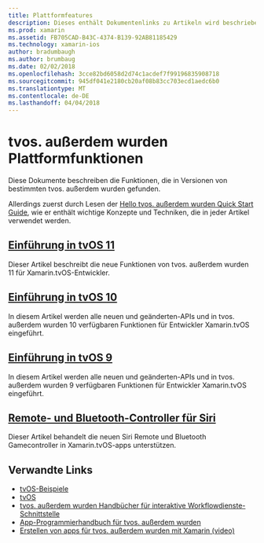 ```yaml
---
title: Plattformfeatures
description: Dieses enthält Dokumentenlinks zu Artikeln wird beschrieben, die Features in verschiedenen Versionen für tvos. außerdem wurden.
ms.prod: xamarin
ms.assetid: FB705CAD-B43C-4374-B139-92AB81185429
ms.technology: xamarin-ios
author: bradumbaugh
ms.author: brumbaug
ms.date: 02/02/2018
ms.openlocfilehash: 3cce82bd6058d2d74c1acdef7f99196835908718
ms.sourcegitcommit: 945df041e2180cb20af08b83cc703ecd1aedc6b0
ms.translationtype: MT
ms.contentlocale: de-DE
ms.lasthandoff: 04/04/2018
---
```

# <a name="tvos-platform-features"></a>tvos. außerdem wurden Plattformfunktionen

Diese Dokumente beschreiben die Funktionen, die in Versionen von bestimmten tvos. außerdem wurden gefunden.

Allerdings zuerst durch Lesen der [Hello tvos. außerdem wurden Quick Start Guide](~/ios/tvos/get-started/hello-tvos.md), wie er enthält wichtige Konzepte und Techniken, die in jeder Artikel verwendet werden.

## <a name="introduction-to-tvos-11iostvosplatformintroduction-to-tvos11md"></a>[Einführung in tvOS 11](~/ios/tvos/platform/introduction-to-tvos11.md)

Dieser Artikel beschreibt die neue Funktionen von tvos. außerdem wurden 11 für Xamarin.tvOS-Entwickler.

## <a name="introduction-to-tvos-10iostvosplatformintroduction-to-tvos10indexmd"></a>[Einführung in tvOS 10](~/ios/tvos/platform/introduction-to-tvos10/index.md)

In diesem Artikel werden alle neuen und geänderten-APIs und in tvos. außerdem wurden 10 verfügbaren Funktionen für Entwickler Xamarin.tvOS eingeführt.

## <a name="introduction-to-tvos-9iostvosplatformtvos9md"></a>[Einführung in tvOS 9](~/ios/tvos/platform/tvos9.md)

In diesem Artikel werden alle neuen und geänderten-APIs und in tvos. außerdem wurden 9 verfügbaren Funktionen für Entwickler Xamarin.tvOS eingeführt.

## <a name="siri-remote-and-bluetooth-controllersiostvosplatformremote-bluetoothmd"></a>[Remote- und Bluetooth-Controller für Siri](~/ios/tvos/platform/remote-bluetooth.md)

Dieser Artikel behandelt die neuen Siri Remote und Bluetooth Gamecontroller in Xamarin.tvOS-apps unterstützen.



## <a name="related-links"></a>Verwandte Links

- [tvOS-Beispiele](https://developer.xamarin.com/samples/tvos/all/)
- [tvOS](https://developer.apple.com/tvos/)
- [tvos. außerdem wurden Handbücher für interaktive Workflowdienste-Schnittstelle](https://developer.apple.com/tvos/human-interface-guidelines/)
- [App-Programmierhandbuch für tvos. außerdem wurden](https://developer.apple.com/library/prerelease/tvos/documentation/General/Conceptual/AppleTV_PG/)
- [Erstellen von apps für tvos. außerdem wurden mit Xamarin (video)](https://university.xamarin.com/lightninglectures/tvos-with-xamarin)
